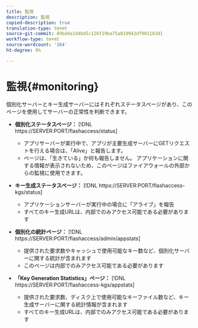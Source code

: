 ```yaml
---
title: 監視
description: 監視
copied-description: true
translation-type: tm+mt
source-git-commit: 89bdda1d4bd5c126f19ba75a819942df901183d1
workflow-type: tm+mt
source-wordcount: '164'
ht-degree: 0%

---
```



# 監視{#monitoring}

個別化サーバーとキー生成サーバーにはそれぞれステータスページがあり、このページを使用してサーバーの正常性を判断できます。

* **個別化ステータスページ：** [!DNL https://SERVER:PORT/flashaccess/status]

   * アプリサーバーが実行中で、アプリが主要生成サーバーにGETリクエストを行える場合は、「Alive」と報告します。
   * ページは、「生きている」か何も報告しません。 アプリケーションに関する情報が表示されないため、このページはファイアウォールの外部からの監視に使用できます。

* **キー生成ステータスページ：** [!DNL https://SERVER:PORT/flashaccess-kgs/status]

   * アプリケーションサーバーが実行中の場合に「アライブ」を報告
   * すべてのキー生成URLは、内部でのみアクセス可能である必要があります

* **個別化の統計ページ：** [!DNL https://SERVER:PORT/flashaccess/admin/appstats]

   * 提供された要求数やキャッシュで使用可能なキー数など、個別化サーバーに関する統計が含まれます
   * このページは内部でのみアクセス可能である必要があります

* **「Key Generation Statistics」ページ：** [!DNL https://SERVER:PORT/flashaccess-kgs/appstats]

   * 提供された要求数、ディスク上で使用可能なキーファイル数など、キー生成サーバーに関する統計情報が含まれます
   * すべてのキー生成URLは、内部でのみアクセス可能である必要があります

